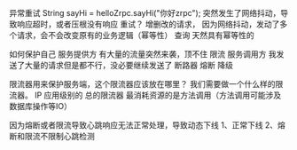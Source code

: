 异常重试
String sayHi = helloZrpc.sayHi("你好zrpc");
突然发生了网络抖动，导致响应超时，或者压根没有响应
重试？
增删改的请求，   因为网络抖动，发动了多个请求，会不会改变原有的业务逻辑（幂等性）
查询   天然具有幂等性的


如何保护自己
服务提供方   有大量的流量突然来袭，顶不住                          限流
服务调用方   我发送了大量的请求但是都不行，没必要继续发送了 断路器     熔断 降级

限流器用来保护服务端，这个限流器应该放在哪里？
我们需要做一个什么样的限流器。 IP  应用级别的  总的限流器
最消耗资源的是方法调用（方法调用可能涉及数据库操作等IO）

因为熔断或者限流导致心跳响应无法正常处理，导致动态下线
1、正常下线
2、熔断和限流不限制心跳检测